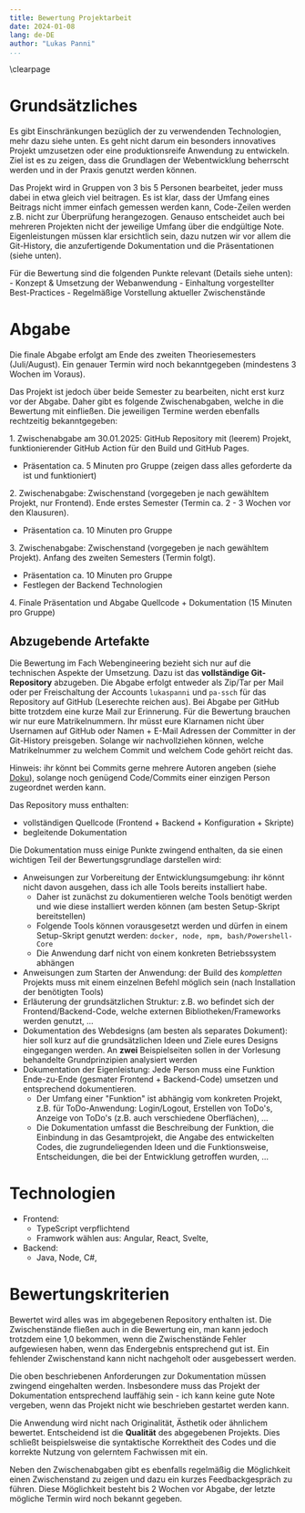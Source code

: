 ```yaml
---
title: Bewertung Projektarbeit
date: 2024-01-08
lang: de-DE
author: "Lukas Panni"
...
```

\clearpage



# Grundsätzliches

Es gibt Einschränkungen bezüglich der zu verwendenden Technologien, mehr dazu siehe unten.
Es geht nicht darum ein besonders innovatives Projekt umzusetzen oder eine produktionsreife Anwendung zu entwickeln.
Ziel ist es zu zeigen, dass die Grundlagen der Webentwicklung beherrscht werden und in der Praxis genutzt werden können.

Das Projekt wird in Gruppen von 3 bis 5 Personen bearbeitet, jeder muss dabei in etwa gleich viel beitragen.
Es ist klar, dass der Umfang eines Beitrags nicht immer einfach gemessen werden kann, Code-Zeilen werden z.B. nicht zur Überprüfung herangezogen.
Genauso entscheidet auch bei mehreren Projekten nicht der jeweilige Umfang über die endgültige Note.
Eigenleistungen müssen klar ersichtlich sein, dazu nutzen wir vor allem die Git-History, die anzufertigende Dokumentation und die Präsentationen (siehe unten).

Für die Bewertung sind die folgenden Punkte relevant (Details siehe unten):
    - Konzept & Umsetzung der Webanwendung
    - Einhaltung vorgestellter Best-Practices
    - Regelmäßige Vorstellung aktueller Zwischenstände

# Abgabe

Die finale Abgabe erfolgt am Ende des zweiten Theoriesemesters (Juli/August). 
Ein genauer Termin wird noch bekanntgegeben (mindestens 3 Wochen im Voraus).

Das Projekt ist jedoch über beide Semester zu bearbeiten, nicht erst kurz vor der Abgabe. Daher gibt es folgende Zwischenabgaben, welche in die Bewertung mit einfließen. Die jeweiligen Termine werden ebenfalls rechtzeitig bekanntgegeben:

1.⁠ ⁠Zwischenabgabe am 30.01.2025: GitHub Repository mit (leerem) Projekt, funktionierender GitHub Action für den Build und GitHub Pages.
  - Präsentation ca. 5 Minuten pro Gruppe (zeigen dass alles geforderte da ist und funktioniert)

2.⁠ ⁠Zwischenabgabe: Zwischenstand (vorgegeben je nach gewähltem Projekt, nur Frontend). Ende erstes Semester (Termin ca. 2 - 3 Wochen vor den Klausuren).
  - Präsentation ca. 10 Minuten pro Gruppe

3.⁠ ⁠Zwischenabgabe: Zwischenstand (vorgegeben je nach gewähltem Projekt). Anfang des zweiten Semesters (Termin folgt).
  - Präsentation ca. 10 Minuten pro Gruppe
  - Festlegen der Backend Technologien

4.⁠ Finale Präsentation und Abgabe Quellcode + Dokumentation (15 Minuten pro Gruppe)

## Abzugebende Artefakte

Die Bewertung im Fach Webengineering bezieht sich nur auf die technischen Aspekte der Umsetzung.
Dazu ist das **vollständige Git-Repository** abzugeben.
Die Abgabe erfolgt entweder als Zip/Tar per Mail oder per Freischaltung der Accounts `lukaspanni` und `pa-ssch` für das Repository auf GitHub (Leserechte reichen aus).
Bei Abgabe per GitHub bitte trotzdem eine kurze Mail zur Erinnerung.
Für die Bewertung brauchen wir nur eure Matrikelnummern.
Ihr müsst eure Klarnamen nicht über Usernamen auf GitHub oder Namen + E-Mail Adressen der Committer in der Git-History preisgeben.
Solange wir nachvollziehen können, welche Matrikelnummer zu welchem Commit und welchem Code gehört reicht das.

Hinweis: ihr könnt bei Commits gerne mehrere Autoren angeben (siehe [Doku](https://docs.github.com/en/pull-requests/committing-changes-to-your-project/creating-and-editing-commits/creating-a-commit-with-multiple-authors)), solange noch genügend Code/Commits einer einzigen Person zugeordnet werden kann. 


Das Repository muss enthalten:

- vollständigen Quellcode (Frontend + Backend + Konfiguration + Skripte)
- begleitende Dokumentation

Die Dokumentation muss einige Punkte zwingend enthalten, da sie einen wichtigen Teil der Bewertungsgrundlage darstellen wird:

- Anweisungen zur Vorbereitung der Entwicklungsumgebung: ihr könnt nicht davon ausgehen, dass ich alle Tools bereits installiert habe. 
  - Daher ist zunächst zu dokumentieren welche Tools benötigt werden und wie diese installiert werden können (am besten Setup-Skript bereitstellen) 
  - Folgende Tools können vorausgesetzt werden und dürfen in einem Setup-Skript genutzt werden: `docker, node, npm, bash/Powershell-Core`
  - Die Anwendung darf nicht von einem konkreten Betriebssystem abhängen
- Anweisungen zum Starten der Anwendung: der Build des _kompletten_ Projekts muss mit einem einzelnen Befehl möglich sein (nach Installation der benötigten Tools)
- Erläuterung der grundsätzlichen Struktur: z.B. wo befindet sich der Frontend/Backend-Code, welche externen Bibliotheken/Frameworks werden genutzt, ...
- Dokumentation des Webdesigns (am besten als separates Dokument): hier soll kurz auf die grundsätzlichen Ideen und Ziele eures Designs eingegangen werden. An **zwei** Beispielseiten sollen in der Vorlesung behandelte Grundprinzipien analysiert werden
- Dokumentation der Eigenleistung: Jede Person muss eine Funktion Ende-zu-Ende (gesmater Frontend + Backend-Code) umsetzen und entsprechend dokumentieren.
  - Der Umfang einer "Funktion" ist abhängig vom konkreten Projekt, z.B. für ToDo-Anwendung: Login/Logout, Erstellen von ToDo's, Anzeige von ToDo's (z.B. auch verschiedene Oberflächen), ...
  - Die Dokumentation umfasst die Beschreibung der Funktion, die Einbindung in das Gesamtprojekt, die Angabe des entwickelten Codes, die zugrundeliegenden Ideen und die Funktionsweise, Entscheidungen, die bei der Entwicklung getroffen wurden, ...


# Technologien

- Frontend:
  - TypeScript verpflichtend
  - Framwork wählen aus: Angular, React, Svelte, 
- Backend:
  - Java, Node, C#, 


# Bewertungskriterien

Bewertet wird alles was im abgegebenen Repository enthalten ist. Die Zwischenstände fließen auch in die Bewertung ein, man kann jedoch trotzdem eine 1,0 bekommen, wenn die Zwischenstände Fehler aufgewiesen haben, wenn das Endergebnis entsprechend gut ist. Ein fehlender Zwischenstand kann nicht nachgeholt oder ausgebessert werden.

Die oben beschriebenen Anforderungen zur Dokumentation müssen zwingend eingehalten werden.
Insbesondere muss das Projekt der Dokumentation entsprechend lauffähig sein - ich kann keine gute Note vergeben, wenn das Projekt nicht wie beschrieben gestartet werden kann.

Die Anwendung wird nicht nach Originalität, Ästhetik oder ähnlichem bewertet.
Entscheidend ist die **Qualität** des abgegebenen Projekts.
Dies schließt beispielsweise die syntaktische Korrektheit des Codes und die korrekte Nutzung von gelerntem Fachwissen mit ein.


Neben den Zwischenabgaben gibt es ebenfalls regelmäßig die Möglichkeit einen Zwischenstand zu zeigen und dazu ein kurzes Feedbackgespräch zu führen.
Diese Möglichkeit besteht bis 2 Wochen vor Abgabe, der letzte mögliche Termin wird noch bekannt gegeben.
